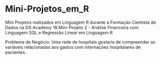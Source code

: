 # Mini-Projetos_em_R
Mini Projetos realizados em Linguagem R durante a Formação Cientista de Dados na DS Academy
18.Mini-Projeto 2 - Análise Financeira com Linguagem SQL e Regressão Linear em Linguagem R

Problema de Negócio:
Uma rede de hospitais gostaria de compreender as variáveis relacionadas aos gastos com internações hospitalares de pacientes.
